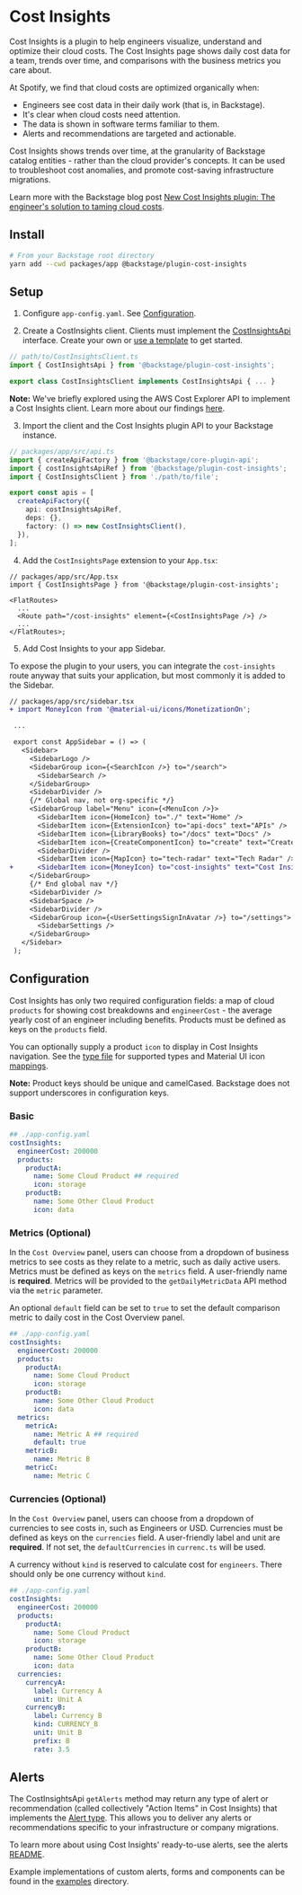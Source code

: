 # Cost Insights

Cost Insights is a plugin to help engineers visualize, understand and optimize their cloud costs. The Cost Insights page shows daily cost data for a team, trends over time, and comparisons with the business metrics you care about.

At Spotify, we find that cloud costs are optimized organically when:

- Engineers see cost data in their daily work (that is, in Backstage).
- It's clear when cloud costs need attention.
- The data is shown in software terms familiar to them.
- Alerts and recommendations are targeted and actionable.

Cost Insights shows trends over time, at the granularity of Backstage catalog entities - rather than the cloud provider's concepts. It can be used to troubleshoot cost anomalies, and promote cost-saving infrastructure migrations.

Learn more with the Backstage blog post [New Cost Insights plugin: The engineer's solution to taming cloud costs](https://backstage.io/blog/2020/10/22/cost-insights-plugin).

## Install

```bash
# From your Backstage root directory
yarn add --cwd packages/app @backstage/plugin-cost-insights
```

## Setup

1. Configure `app-config.yaml`. See [Configuration](#configuration).

2. Create a CostInsights client. Clients must implement the [CostInsightsApi](https://github.com/backstage/backstage/blob/master/plugins/cost-insights/src/api/CostInsightsApi.ts) interface. Create your own or [use a template](https://github.com/backstage/backstage/blob/master/plugins/cost-insights/src/example/templates/CostInsightsClient.ts) to get started.

```ts
// path/to/CostInsightsClient.ts
import { CostInsightsApi } from '@backstage/plugin-cost-insights';

export class CostInsightsClient implements CostInsightsApi { ... }
```

**Note:** We've briefly explored using the AWS Cost Explorer API to implement a Cost Insights client. Learn more about our findings [here](https://github.com/backstage/backstage/blob/master/plugins/cost-insights/contrib/aws-cost-explorer-api.md).

3. Import the client and the Cost Insights plugin API to your Backstage instance.

```ts
// packages/app/src/api.ts
import { createApiFactory } from '@backstage/core-plugin-api';
import { costInsightsApiRef } from '@backstage/plugin-cost-insights';
import { CostInsightsClient } from './path/to/file';

export const apis = [
  createApiFactory({
    api: costInsightsApiRef,
    deps: {},
    factory: () => new CostInsightsClient(),
  }),
];
```

4. Add the `CostInsightsPage` extension to your `App.tsx`:

```tsx
// packages/app/src/App.tsx
import { CostInsightsPage } from '@backstage/plugin-cost-insights';

<FlatRoutes>
  ...
  <Route path="/cost-insights" element={<CostInsightsPage />} />
  ...
</FlatRoutes>;
```

5. Add Cost Insights to your app Sidebar.

To expose the plugin to your users, you can integrate the `cost-insights` route anyway that suits your application, but most commonly it is added to the Sidebar.

```diff
// packages/app/src/sidebar.tsx
+ import MoneyIcon from '@material-ui/icons/MonetizationOn';

 ...

 export const AppSidebar = () => (
   <Sidebar>
     <SidebarLogo />
     <SidebarGroup icon={<SearchIcon />} to="/search">
       <SidebarSearch />
     </SidebarGroup>
     <SidebarDivider />
     {/* Global nav, not org-specific */}
     <SidebarGroup label="Menu" icon={<MenuIcon />}>
       <SidebarItem icon={HomeIcon} to="./" text="Home" />
       <SidebarItem icon={ExtensionIcon} to="api-docs" text="APIs" />
       <SidebarItem icon={LibraryBooks} to="/docs" text="Docs" />
       <SidebarItem icon={CreateComponentIcon} to="create" text="Create..." />
       <SidebarDivider />
       <SidebarItem icon={MapIcon} to="tech-radar" text="Tech Radar" />
+      <SidebarItem icon={MoneyIcon} to="cost-insights" text="Cost Insights" />
     </SidebarGroup>
     {/* End global nav */}
     <SidebarDivider />
     <SidebarSpace />
     <SidebarDivider />
     <SidebarGroup icon={<UserSettingsSignInAvatar />} to="/settings">
       <SidebarSettings />
     </SidebarGroup>
   </Sidebar>
 );
```

## Configuration

Cost Insights has only two required configuration fields: a map of cloud `products` for showing cost breakdowns and `engineerCost` - the average yearly cost of an engineer including benefits. Products must be defined as keys on the `products` field.

You can optionally supply a product `icon` to display in Cost Insights navigation. See the [type file](https://github.com/backstage/backstage/blob/master/plugins/cost-insights/src/types/Icon.ts) for supported types and Material UI icon [mappings](https://github.com/backstage/backstage/blob/master/plugins/cost-insights/src/utils/navigation.tsx).

**Note:** Product keys should be unique and camelCased. Backstage does not support underscores in configuration keys.

### Basic

```yaml
## ./app-config.yaml
costInsights:
  engineerCost: 200000
  products:
    productA:
      name: Some Cloud Product ## required
      icon: storage
    productB:
      name: Some Other Cloud Product
      icon: data
```

### Metrics (Optional)

In the `Cost Overview` panel, users can choose from a dropdown of business metrics to see costs as they relate to a metric, such as daily active users. Metrics must be defined as keys on the `metrics` field. A user-friendly name is **required**. Metrics will be provided to the `getDailyMetricData` API method via the `metric` parameter.

An optional `default` field can be set to `true` to set the default comparison metric to daily cost in the Cost Overview panel.

```yaml
## ./app-config.yaml
costInsights:
  engineerCost: 200000
  products:
    productA:
      name: Some Cloud Product
      icon: storage
    productB:
      name: Some Other Cloud Product
      icon: data
  metrics:
    metricA:
      name: Metric A ## required
      default: true
    metricB:
      name: Metric B
    metricC:
      name: Metric C
```

### Currencies (Optional)

In the `Cost Overview` panel, users can choose from a dropdown of currencies to see costs in, such as Engineers or USD. Currencies must be defined as keys on the `currencies` field. A user-friendly label and unit are **required**. If not set, the `defaultCurrencies` in `currenc.ts` will be used.

A currency without `kind` is reserved to calculate cost for `engineers`. There should only be one currency without `kind`.

```yaml
## ./app-config.yaml
costInsights:
  engineerCost: 200000
  products:
    productA:
      name: Some Cloud Product
      icon: storage
    productB:
      name: Some Other Cloud Product
      icon: data
  currencies:
    currencyA:
      label: Currency A
      unit: Unit A
    currencyB:
      label: Currency B
      kind: CURRENCY_B
      unit: Unit B
      prefix: B
      rate: 3.5
```

## Alerts

The CostInsightsApi `getAlerts` method may return any type of alert or recommendation (called collectively "Action Items" in Cost Insights) that implements the [Alert type](https://github.com/backstage/backstage/blob/master/plugins/cost-insights/src/types/Alert.ts). This allows you to deliver any alerts or recommendations specific to your infrastructure or company migrations.

To learn more about using Cost Insights' ready-to-use alerts, see the alerts [README](https://github.com/backstage/backstage/blob/master/plugins/cost-insights/src/alerts/README.md).

Example implementations of custom alerts, forms and components can be found in the [examples](https://github.com/backstage/backstage/tree/master/plugins/cost-insights/src/example) directory.
